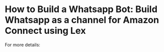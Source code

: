 # How to Build a Whatsapp Bot: Build Whatsapp as a channel for Amazon Connect using Lex  

For more details:  